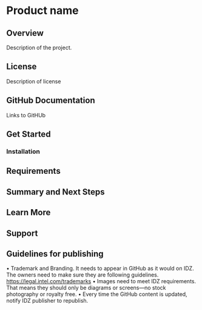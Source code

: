 # Product name
## Overview 
Description of the project. 
## License
Description of license
## GitHub Documentation
Links to GitHUb
## Get Started
### Installation
## Requirements
## Summary and Next Steps
## Learn More
## Support




## Guidelines for publishing
•	Trademark and Branding. It needs to appear in GitHub as it would on IDZ. The owners need to make sure they are following guidelines. https://legal.intel.com/trademarks
•	Images need to meet IDZ requirements. That means they should only be diagrams or screens—no stock photography or royalty free. 
•	Every time the GitHub content is updated, notify IDZ publisher to republish. 
